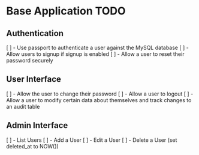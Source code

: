 # Base Application TODO

## Authentication

[ ] - Use passport to authenticate a user against the MySQL database
[ ] - Allow users to signup if signup is enabled
[ ] - Allow a user to reset their password securely

## User Interface

[ ] - Allow the user to change their password
[ ] - Allow a user to logout
[ ] - Allow a user to modify certain data about themselves and track changes to an audit table

## Admin Interface

[ ] - List Users
[ ] - Add a User
[ ] - Edit a User
[ ] - Delete a User (set deleted_at to NOW())
